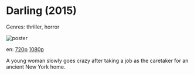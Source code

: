 # Darling (2015)

Genres: thriller, horror

![poster](http://image.tmdb.org/t/p/w500/cNp3CBqNYRaXPg0O2A4qt6hcnCa.jpg)

en:
  [720p](magnet:?xt=urn:btih:76850D35B5F2495952F2DD576C198035F106A66D&tr=udp://glotorrents.pw:6969/announce&tr=udp://tracker.opentrackr.org:1337/announce&tr=udp://torrent.gresille.org:80/announce&tr=udp://tracker.openbittorrent.com:80&tr=udp://tracker.coppersurfer.tk:6969&tr=udp://tracker.leechers-paradise.org:6969&tr=udp://p4p.arenabg.ch:1337&tr=udp://tracker.internetwarriors.net:1337)
  [1080p](magnet:?xt=urn:btih:672031D2410A6B308204E675063C45A383BEA79C&tr=udp://glotorrents.pw:6969/announce&tr=udp://tracker.opentrackr.org:1337/announce&tr=udp://torrent.gresille.org:80/announce&tr=udp://tracker.openbittorrent.com:80&tr=udp://tracker.coppersurfer.tk:6969&tr=udp://tracker.leechers-paradise.org:6969&tr=udp://p4p.arenabg.ch:1337&tr=udp://tracker.internetwarriors.net:1337)
  


A young woman slowly goes crazy after taking a job as the caretaker for an ancient New York home.